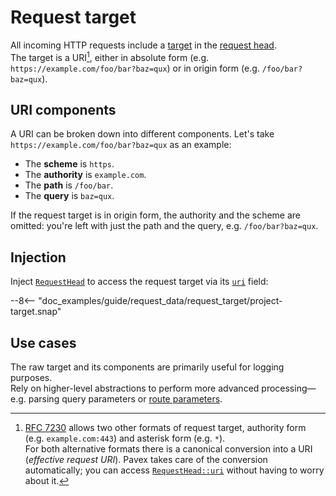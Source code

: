 # Request target

All incoming HTTP requests include a [target](https://datatracker.ietf.org/doc/html/rfc7230#section-5.3)
in the [request head](wire_data.md#requesthead).  
The target is a URI[^rfc], either in absolute form (e.g. `https://example.com/foo/bar?baz=qux`) or in
origin form (e.g. `/foo/bar?baz=qux`).

## URI components

A URI can be broken down into different components.
Let's take `https://example.com/foo/bar?baz=qux` as an example:

- The **scheme** is `https`.
- The **authority** is `example.com`.
- The **path** is `/foo/bar`.
- The **query** is `baz=qux`.

If the request target is in origin form, the authority and the scheme are omitted: you're left with just the path and the query,
e.g. `/foo/bar?baz=qux`.

## Injection

Inject [`RequestHead`][RequestHead] to access the request target via its [`uri`][RequestHead::uri] field:

--8<-- "doc_examples/guide/request_data/request_target/project-target.snap"

## Use cases

The raw target and its components are primarily useful for logging purposes.  
Rely on higher-level abstractions
to perform more advanced processing—e.g. parsing query parameters or [route parameters](route_parameters.md).

[^rfc]: [RFC 7230](https://datatracker.ietf.org/doc/html/rfc7230#section-5.3) allows two other formats of request target,
authority form (e.g. `example.com:443`) and asterisk form (e.g. `*`).  
For both alternative formats there is a canonical conversion into a URI (_effective request URI_). 
Pavex takes care of the conversion automatically; you can access [`RequestHead::uri`][RequestHead::uri] 
without having to worry about it.

[RequestHead]: ../../api_reference/pavex/request/struct.RequestHead.html
[RequestHead::uri]: ../../api_reference/pavex/request/struct.RequestHead.html#structfield.uri
